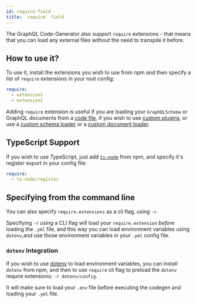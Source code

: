 ```yaml
---
id: require-field
title: `require` field
---
```


The GraphQL Code-Generator also support `require` extensions - that means that you can load any external files without the need to transpile it before.

## How to use it?

To use it, install the extensions you wish to use from npm and then specify a list of `require` extensions in your root config:

```yml
require:
  - extension1
  - extension2
```

Adding `require` extension is useful if you are loading your `GraphQLSchema` or GraphQL documents from a [code file](./schema-field#javascript-export), if you wish to use [custom plugins](../custom-codegen/write-your-plugin), or use a [custom schema loader](./schema-field#custom-schema-loader) or a [custom document loader](documents-field#custom-document-loader).

## TypeScript Support

If you wish to use TypeScript, just add [`ts-node`](https://github.com/TypeStrong/ts-node) from npm, and specify it's register export in your config file:

```yml
require:
  - ts-node/register
```

## Specifying from the command line

You can also specify `require.extensions` as a cli flag, using `-r`.

Specifying `-r` using a CLI flag will load your `require.extension` _before_ loading the `.yml` file, and this way you can load environment variables using `dotenv`,and use those environment variables in your `.yml` config file.

### `dotenv` Integration

If you wish to use [dotenv](https://github.com/motdotla/dotenv) to load environment variables, you can install `dotenv` from npm, and then to use `require` cli flag to preload the `dotenv` require extensions: `-r dotenv/config`.

It will make sure to load your `.env` file before executing the codegen and loading your `.yml` file.
